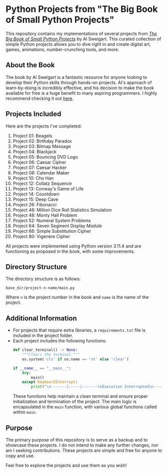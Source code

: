 # Python Projects from "The Big Book of Small Python Projects"

This repository contains my implementations of several projects from [*The Big Book of Small Python Projects*](https://inventwithpython.com/bigbookpython/) by Al Sweigart. This curated collection of simple Python projects allows you to dive right in and create digital art, games, animations, number-crunching tools, and more.

## About the Book
The book by Al Sweigart is a fantastic resource for anyone looking to develop their Python skills through hands-on projects. Al's approach of learn-by-doing is incredibly effective, and his decision to make the book available for free is a huge benefit to many aspiring programmers. I highly recommend checking it out [here](https://inventwithpython.com/bigbookpython/).

## Projects Included
Here are the projects I've completed:

1. Project 01: Beagels
2. Project 02: Birthday Paradox
3. Project 03: Bitmap Message
4. Project 04: Blackjack
5. Project 05: Bouncing DVD Logo
6. Project 06: Caesar Cipher
7. Project 07: Caesar Hacker
8. Project 08: Calendar Maker
9. Project 10: Cho Han
10. Project 12: Collatz Sequence
11. Project 13: Conway's Game of Life
12. Project 14: Countdown
13. Project 15: Deep Cave
14. Project 26: Fibonacci
15. Project 46: Million Dice Roll Statistics Simulation
16. Project 48: Monty Hall Problem
17. Project 52: Numeral System Problems
18. Project 64: Seven Segment Display Module
19. Project 66: Simple Substitution Cipher
20. Project 80: Vigenère Cipher

All projects were implemented using Python version 3.11.4 and are functioning as proposed in the book, with some improvements.

## Directory Structure
The directory structure is as follows:
```
base_dir/project-n-name/main.py
```
Where `n` is the project number in the book and `name` is the name of the project.

## Additional Information
- For projects that require extra libraries, a `requirements.txt` file is included in the project folder.
- Each project includes the following functions:
  ```python
  def clear_terminal() -> None:
      """Clears the terminal."""
      os.system('cls' if os.name == 'nt' else 'clear')

  if __name__ == "__main__":
      try:
          main()
      except KeyboardInterrupt:
          print("\n-------|-----|-------\nExecution Interrupted\n-------|-----|-------\n")
  ```
  These functions help maintain a clean terminal and ensure proper initialization and termination of the project. The main logic is encapsulated in the `main` function, with various global functions called within `main`.

## Purpose
The primary purpose of this repository is to serve as a backup and to showcase these projects. I do not intend to make any further changes, nor am I seeking contributions. These projects are simple and free for anyone to copy and use.

Feel free to explore the projects and use them as you wish!
